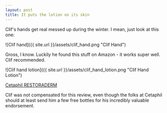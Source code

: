 ```yaml
---
layout: post
title: It puts the lotion on its skin
---
```

Clif's hands get real messed up during the winter. I mean, just look at this one:

![Clif hand]({{ site.url }}/assets/clif_hand.png "Clif Hand")

Gross, I know. Luckily he found this stuff on Amazon - it works super well. Clif recommended.

![Clif hand lotion]({{ site.url }}/assets/clif_hand_lotion.png "Clif Hand Lotion")

[Cetaphil RESTORADERM](http://www.amazon.com/Cetaphil-Restoraderm-Calming-Moisturizer-10-Fluid/dp/B003TQU1Q0/ref=sr_1_1_a_it?ie=UTF8&qid=1457492722&sr=8-1&keywords=cetaphil+eczema)

Clif was not compensated for this review, even though the folks at Cetaphil should
at least send him a few free bottles for his incredibly valuable endorsement.
